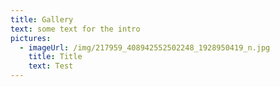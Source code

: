 ```yaml
---
title: Gallery
text: some text for the intro
pictures:
  - imageUrl: /img/217959_408942552502248_1928950419_n.jpg
    title: Title
    text: Test
---
```


